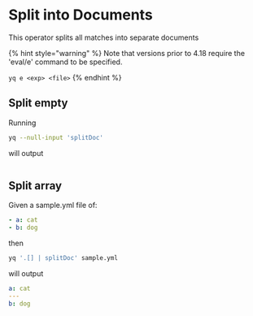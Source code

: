 # Split into Documents

This operator splits all matches into separate documents

{% hint style="warning" %}
Note that versions prior to 4.18 require the 'eval/e' command to be specified.&#x20;

`yq e <exp> <file>`
{% endhint %}

## Split empty
Running
```bash
yq --null-input 'splitDoc'
```
will output
```yaml

```

## Split array
Given a sample.yml file of:
```yaml
- a: cat
- b: dog
```
then
```bash
yq '.[] | splitDoc' sample.yml
```
will output
```yaml
a: cat
---
b: dog
```

